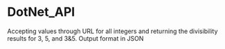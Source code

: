 # DotNet_API


Accepting values through URL for all integers and returning the divisibility results for 3, 5, and 3&5.
Output format in JSON

